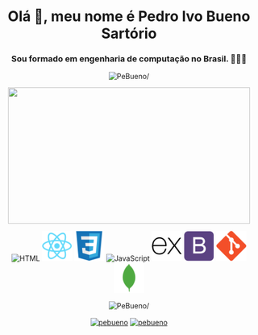 <h1 align="center">Olá 👋, meu nome é Pedro Ivo Bueno Sartório</h1>
<h3 align="center">Sou formado em engenharia de computação no Brasil.  🧑🏻‍💻</h3>
<p align="center"> <img src=https://komarev.com/ghpvc/?username=pebueno alt=PeBueno/> </p>

<p align="center"><img align="center" src="https://media.giphy.com/media/3ohuAxV0DfcLTxVh6w/giphy.gif" width="480" height="270"/></p>

<p align="center">
  <img src=https://github.com/abranhe/programming-languages-logos/blob/master/src/html/html.svg alt=HTML width="60" height="60"/>
  <img src=https://github.com/devicons/devicon/blob/master/icons/react/react-original.svg alt=ReactJS width="60" height="60"/>
  <img src=https://github.com/devicons/devicon/blob/master/icons/css3/css3-original.svg alt=CSS width="60" height="60"/> 
  <img src=https://github.com/abranhe/programming-languages-logos/blob/master/src/javascript/javascript.svg alt=JavaScript width="60" height="60"/>
  <img src=https://github.com/devicons/devicon/blob/master/icons/express/express-original.svg alt=ExpressJS width="60" height="60"/> 
  <img src=https://github.com/devicons/devicon/blob/master/icons/bootstrap/bootstrap-plain.svg alt=Bootstrap width="60" height="60"/> 
  <img src=https://github.com/devicons/devicon/blob/master/icons/git/git-plain.svg alt=Git width="60" height="60"/> 
  <img src=https://github.com/devicons/devicon/blob/master/icons/mongodb/mongodb-plain.svg alt=MongoDB width="60" height="60"/> 
  
</p><p align="center"> 
  <img src=https://github-readme-stats.vercel.app/api?username=pebueno&show_icons=true alt=PeBueno/> </p>

<p align="center">
<a href=https://www.linkedin.com/in/pedroivobu/ target="blank"><img align="center" src=https://cdn.jsdelivr.net/npm/simple-icons@3.0.1/icons/linkedin.svg alt="pebueno" height="20" width="20" /></a>
<a href=https://stackoverflow.com/users/10693813/pebueno/ target="blank"><img align="center" src=https://cdn.jsdelivr.net/npm/simple-icons@3.0.1/icons/stackoverflow.svg alt="pebueno" height="20" width="20" /></a>  
  

</p>
